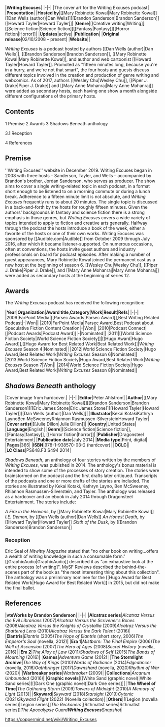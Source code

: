 |**Writing Excuses**|
|-|-|
|The cover art for the Writing Excuses podcast|
|**Presentation**|
|**Hosted by**|[[Mary Robinette Kowal\|Mary Robinette Kowal]][[Dan Wells (author)\|Dan Wells]][[Brandon Sanderson\|Brandon Sanderson]][[Howard Tayler\|Howard Tayler]]|
|**Genre**|[[Creative writing\|Writing]][[Science fiction\|Science fiction]][[Fantasy\|Fantasy]][[Horror fiction\|Horror]]|
|**Updates**|active|
|**Publication**|
|**Original release**|02/10/2008 – present|
|**Website**||

*Writing Excuses* is a podcast hosted by authors [[Dan Wells (author)\|Dan Wells]], [[Brandon Sanderson\|Brandon Sanderson]], [[Mary Robinette Kowal\|Mary Robinette Kowal]], and author and web cartoonist [[Howard Tayler\|Howard Tayler]].
Promoted as "fifteen minutes long, because you're in a hurry, and we're not that smart", the four hosts and guests discuss different topics involved in the creation and production of genre writing and webcomics. As of 2017, authors [[Wesley Chu\|Wesley Chu]], [[Piper J. Drake\|Piper J. Drake]] and  [[Mary Anne Mohanraj\|Mary Anne Mohanraj]] were added as secondary hosts, each having one show a month alongside different configurations of the primary hosts.

## Contents

1 Premise
2 Awards
3 Shadows Beneath anthology

3.1 Reception


4 References


## Premise
 ''Writing Excuses'' website in December 2019.
Writing Excuses began in 2008 with three hosts – Sanderson, Tayler, and Wells – accompanied by Brandon's brother, Jordan Sanderson, who serves as producer. The show aims to cover a single writing-related topic in each podcast, in a format short enough to be listened to on a morning commute or during a lunch break. Adherence to a fifteen minute limit is not absolute, and *Writing Excuses* frequently runs to about 20 minutes.
The single topic is discussed in a back-and-forth by the hosts for roughly fifteen minutes. Given the authors' backgrounds in fantasy and science fiction there is a strong emphasis in those genres, but *Writing Excuses* covers a wide variety of topics intended to apply to fiction and creative arts generally. Halfway through the podcast the hosts introduce a book of the week, either a favorite of the hosts or one of their own works. Writing Excuses was sponsored by [[Audible.com\|Audible]] from October 2009 through July 2016, after which it became listener-supported. On numerous occasions, often at conventions, the hosts invite guest authors and industry professionals on board for podcast episodes.
After making a number of guest appearances, Mary Robinette Kowal joined the permanent cast as a new host at the beginning of season 6.
[[Wesley Chu\|Wesley Chu]], [[Piper J. Drake\|Piper J. Drake]], and  [[Mary Anne Mohanraj\|Mary Anne Mohanraj]] were added as secondary hosts at the beginning of series 12.

## Awards
The *Writing Excuses* podcast has received the following recognition:

|**Year**|**Organization**|**Award title,Category**|**Work**|**Result**|**Refs**|
|-|-|
|2009|FarPoint Media|[[Parsec Awards\|Parsec Award]],Best Writing Related Podcast|-|Won||
|2010|FarPoint Media|Parsec Award,Best Podcast about Speculative Fiction Content Creation|-|Won||
|2010|Podcast Connect|[[Podcast Awards\|Podcast Award]]|-|Nominated||
|2011|[[World Science Fiction Society\|World Science Fiction Society]]|[[Hugo Award\|Hugo Award]],[[Hugo Award for Best Related Work\|Best Related Work]]|*Writing Excuses* Season 4|Nominated||
|2012|World Science Fiction Society|Hugo Award,Best Related Work|*Writing Excuses* Season 6|Nominated||
|2013|World Science Fiction Society|Hugo Award,Best Related Work|*Writing Excuses* Season 7|Won||
|2014|World Science Fiction Society|Hugo Award,Best Related Work|*Writing Excuses* Season 8|Nominated||

## *Shadows Beneath* anthology
|Cover image from hardcover.|
|-|-|
|**Editor**|Peter Ahlstrom|
|**Author**|[[Mary Robinette Kowal\|Mary Robinette Kowal]][[Brandon Sanderson\|Brandon Sanderson]][[Eric James Stone\|Eric James Stone]][[Howard Tayler\|Howard Tayler]][[Dan Wells (author)\|Dan Wells]]|
|**Illustrator**|Kekai KotakiKathryn LaynoBen McSweeneyRhiannon Rasmussen-SilversteinHoward Tayler|
|**Cover artist**|[[Julie Dillon\|Julie Dillon]]|
|**Country**|United States|
|**Language**|English|
|**Genre**|[[Science fiction\|Science fiction]], [[Fantasy\|fantasy]], [[Horror fiction\|horror]]|
|**Publisher**|Dragonsteel Entertainment|
|**Publication date**|July 2014|
|**Media type**|Print, digital|
|**Pages**|366|
|**ISBN**|978-1-938570-03-2 (hardcover)|
|**OCLC**||
|**LC Class**|PS648.F3 S494 2014|

*Shadows Beneath*, an anthology of four stories written by the members of *Writing Excuses*, was published in 2014. The anthology's bonus material is intended to show some of the processes of story creation. The stories were brainstormed on the podcast and the first drafts later critiqued. Transcripts of the podcasts and one or more drafts of the stories are included. The stories are illustrated by Kekai Kotaki, Kathryn Layno, Ben McSweeney, Rhiannon Rasmussen-Silverstein, and Tayler.
The anthology was released as a hardcover and an ebook in July 2014 through Dragonsteel Entertainment. The stories include:

*A Fire in the Heavens*, by [[Mary Robinette Kowal\|Mary Robinette Kowal]]
*I.E. Demon*, by [[Dan Wells (author)\|Dan Wells]]
*An Honest Death*, by [[Howard Tayler\|Howard Tayler]]
*Sixth of the Dusk*, by [[Brandon Sanderson\|Brandon Sanderson]]
### Reception
Eric Seal of *Nitwitty Magazine* stated that "no other book on writing...offers a wealth of writing knowledge in such a consumable form." [[GraphicAudio\|GraphicAudio]] described it as "an exhaustive look at the entire process [of writing]". MySF Reviews described the behind-the-scenes part of the book as "the most interesting thing about this collection". The anthology was a preliminary nominee for the [[Hugo Award for Best Related Work\|Hugo Award for Best Related Work]] in 2015, but did not make the final ballot.

## References




|**vteWorks by Brandon Sanderson**|
|-|-|
|**Alcatraz series**|*Alcatraz Versus the Evil Librarians* (2007)*Alcatraz Versus the Scrivener's Bones* (2008)*Alcatraz Versus the Knights of Crystallia* (2009)*Alcatraz Versus the Shattered Lens* (2010)*Alcatraz Versus the Dark Talent* (2016)|
|**Elantris**|*Elantris* (2005)*The Hope of Elantris* (short story, 2006)*The Emperor's Soul* (novella, 2012)|
|**Era 1**|*Mistborn: The Final Empire* (2006)*The Well of Ascension* (2007)*The Hero of Ages* (2008)*Secret History* (novella, 2016)|
|**Era 2**|*The Alloy of Law* (2011)*Shadows of Self* (2015)*The Bands of Mourning* (2016)|
|**Games**|*Adventure Game* (2012)|
|**The Stormlight Archive**|*The Way of Kings* (2010)*Words of Radiance* (2014)*Edgedancer* (novella, 2016)*Oathbringer* (2017)*Dawnshard* (novella, 2020)*Rhythm of War* (2020)|
|**Warbreaker series**|*Warbreaker* (2009)|
|**Collections**|*Arcanum Unbounded* (2016)|
|**Graphic novels**|[[White Sand (graphic novel)\|White Sand series]][[Dark One (graphic novel)\|Dark One series]]|
|**The Wheel of Time**|*The Gathering Storm* (2009)*Towers of Midnight* (2010)*A Memory of Light* (2013)|
|**Skyward**|*Skyward* (2018)*Starsight* (2019)*Cytonic* (2021)*Skyward Flight* (2022) (Novella collection)|
|**Others**|[[Legion (novella series)\|Legion series]]*The Reckoners*[[Rithmatist series\|Rithmatist series]]*The Apocalypse Guard**Writing Excuses**Snapshot*|






https://coppermind.net/wiki/Writing_Excuses